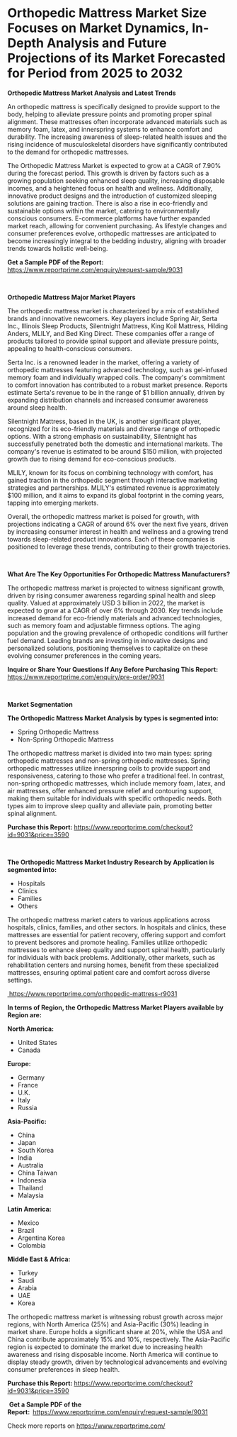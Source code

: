 <p><h1>Orthopedic Mattress Market Size Focuses on Market Dynamics, In-Depth Analysis and Future Projections of its Market Forecasted for Period from 2025 to 2032</h1></p><p><strong>Orthopedic Mattress Market Analysis and Latest Trends</strong></p>
<p><p>An orthopedic mattress is specifically designed to provide support to the body, helping to alleviate pressure points and promoting proper spinal alignment. These mattresses often incorporate advanced materials such as memory foam, latex, and innerspring systems to enhance comfort and durability. The increasing awareness of sleep-related health issues and the rising incidence of musculoskeletal disorders have significantly contributed to the demand for orthopedic mattresses.</p><p>The Orthopedic Mattress Market is expected to grow at a CAGR of 7.90% during the forecast period. This growth is driven by factors such as a growing population seeking enhanced sleep quality, increasing disposable incomes, and a heightened focus on health and wellness. Additionally, innovative product designs and the introduction of customized sleeping solutions are gaining traction. There is also a rise in eco-friendly and sustainable options within the market, catering to environmentally conscious consumers. E-commerce platforms have further expanded market reach, allowing for convenient purchasing. As lifestyle changes and consumer preferences evolve, orthopedic mattresses are anticipated to become increasingly integral to the bedding industry, aligning with broader trends towards holistic well-being.</p></p>
<p><strong>Get a Sample PDF of the Report:&nbsp;</strong> <a href="https://www.reportprime.com/enquiry/request-sample/9031?utm_campaign=2716&utm_medium=2&utm_source=Github&utm_content=ia&utm_term=20032025&utm_id=orthopedic-mattress">https://www.reportprime.com/enquiry/request-sample/9031</a></p>
<p>&nbsp;</p>
<p><strong>Orthopedic Mattress Major Market Players</strong></p>
<p><p>The orthopedic mattress market is characterized by a mix of established brands and innovative newcomers. Key players include Spring Air, Serta Inc., Illinois Sleep Products, Silentnight Mattress, King Koil Mattress, Hilding Anders, MLILY, and Bed King Direct. These companies offer a range of products tailored to provide spinal support and alleviate pressure points, appealing to health-conscious consumers.</p><p>Serta Inc. is a renowned leader in the market, offering a variety of orthopedic mattresses featuring advanced technology, such as gel-infused memory foam and individually wrapped coils. The company's commitment to comfort innovation has contributed to a robust market presence. Reports estimate Serta's revenue to be in the range of $1 billion annually, driven by expanding distribution channels and increased consumer awareness around sleep health.</p><p>Silentnight Mattress, based in the UK, is another significant player, recognized for its eco-friendly materials and diverse range of orthopedic options. With a strong emphasis on sustainability, Silentnight has successfully penetrated both the domestic and international markets. The company's revenue is estimated to be around $150 million, with projected growth due to rising demand for eco-conscious products.</p><p>MLILY, known for its focus on combining technology with comfort, has gained traction in the orthopedic segment through interactive marketing strategies and partnerships. MLILY's estimated revenue is approximately $100 million, and it aims to expand its global footprint in the coming years, tapping into emerging markets.</p><p>Overall, the orthopedic mattress market is poised for growth, with projections indicating a CAGR of around 6% over the next five years, driven by increasing consumer interest in health and wellness and a growing trend towards sleep-related product innovations. Each of these companies is positioned to leverage these trends, contributing to their growth trajectories.</p></p>
<p>&nbsp;</p>
<p><strong>What Are The Key Opportunities For Orthopedic Mattress Manufacturers?</strong></p>
<p><p>The orthopedic mattress market is projected to witness significant growth, driven by rising consumer awareness regarding spinal health and sleep quality. Valued at approximately USD 3 billion in 2022, the market is expected to grow at a CAGR of over 6% through 2030. Key trends include increased demand for eco-friendly materials and advanced technologies, such as memory foam and adjustable firmness options. The aging population and the growing prevalence of orthopedic conditions will further fuel demand. Leading brands are investing in innovative designs and personalized solutions, positioning themselves to capitalize on these evolving consumer preferences in the coming years.</p></p>
<p><strong>Inquire or Share Your Questions If Any Before Purchasing This Report:</strong> <a href="https://www.reportprime.com/enquiry/pre-order/9031?utm_campaign=2716&utm_medium=2&utm_source=Github&utm_content=ia&utm_term=20032025&utm_id=orthopedic-mattress">https://www.reportprime.com/enquiry/pre-order/9031</a></p>
<p>&nbsp;</p>
<p><strong>Market Segmentation</strong></p>
<p><strong>The Orthopedic Mattress Market Analysis by types is segmented into:</strong></p>
<p><ul><li>Spring Orthopedic Mattress</li><li>Non-Spring Orthopedic Mattress</li></ul></p>
<p><p>The orthopedic mattress market is divided into two main types: spring orthopedic mattresses and non-spring orthopedic mattresses. Spring orthopedic mattresses utilize innerspring coils to provide support and responsiveness, catering to those who prefer a traditional feel. In contrast, non-spring orthopedic mattresses, which include memory foam, latex, and air mattresses, offer enhanced pressure relief and contouring support, making them suitable for individuals with specific orthopedic needs. Both types aim to improve sleep quality and alleviate pain, promoting better spinal alignment.</p></p>
<p><strong>Purchase this Report:&nbsp;</strong><a href="https://www.reportprime.com/checkout?id=9031&price=3590&utm_campaign=2716&utm_medium=2&utm_source=Github&utm_content=ia&utm_term=20032025&utm_id=orthopedic-mattress">https://www.reportprime.com/checkout?id=9031&price=3590</a></p>
<p>&nbsp;</p>
<p><strong>The Orthopedic Mattress Market Industry Research by Application is segmented into:</strong></p>
<p><ul><li>Hospitals</li><li>Clinics</li><li>Families</li><li>Others</li></ul></p>
<p><p>The orthopedic mattress market caters to various applications across hospitals, clinics, families, and other sectors. In hospitals and clinics, these mattresses are essential for patient recovery, offering support and comfort to prevent bedsores and promote healing. Families utilize orthopedic mattresses to enhance sleep quality and support spinal health, particularly for individuals with back problems. Additionally, other markets, such as rehabilitation centers and nursing homes, benefit from these specialized mattresses, ensuring optimal patient care and comfort across diverse settings.</p></p>
<p><a href="https://www.reportprime.com/orthopedic-mattress-r9031?utm_campaign=2716&utm_medium=2&utm_source=Github&utm_content=ia&utm_term=20032025&utm_id=orthopedic-mattress">&nbsp;https://www.reportprime.com/orthopedic-mattress-r9031</a></p>
<p><strong>In terms of Region, the Orthopedic Mattress Market Players available by Region are:</strong></p>
<p>
    <p> <strong> North America: </strong>
        <ul>
            <li>United States</li>
            <li>Canada</li>
        </ul>
        </p> 
    <p> <strong> Europe: </strong>
        <ul>
            <li>Germany</li>
            <li>France</li>
            <li>U.K.</li>
            <li>Italy</li>
            <li>Russia</li>
        </ul>
        </p> 
    <p> <strong> Asia-Pacific: </strong>
        <ul>
            <li>China</li>
            <li>Japan</li>
            <li>South Korea</li>
            <li>India</li>
            <li>Australia</li>
            <li>China Taiwan</li>
            <li>Indonesia</li>
            <li>Thailand</li>
            <li>Malaysia</li>
        </ul>
        </p> 
    <p> <strong> Latin America: </strong>
        <ul>
            <li>Mexico</li>
            <li>Brazil</li>
            <li>Argentina Korea</li>
            <li>Colombia</li>
        </ul>
        </p> 
    <p> <strong> Middle East & Africa: </strong>
        <ul>
            <li>Turkey</li>
            <li>Saudi</li>
            <li>Arabia</li>
            <li>UAE</li>
            <li>Korea</li>
        </ul>
    </p>
    </p>
<p><p>The orthopedic mattress market is witnessing robust growth across major regions, with North America (25%) and Asia-Pacific (30%) leading in market share. Europe holds a significant share at 20%, while the USA and China contribute approximately 15% and 10%, respectively. The Asia-Pacific region is expected to dominate the market due to increasing health awareness and rising disposable income. North America will continue to display steady growth, driven by technological advancements and evolving consumer preferences in sleep health.</p></p>
<p><strong>Purchase this Report: </strong><a href="https://www.reportprime.com/checkout?id=9031&price=3590&utm_campaign=2716&utm_medium=2&utm_source=Github&utm_content=ia&utm_term=20032025&utm_id=orthopedic-mattress">https://www.reportprime.com/checkout?id=9031&price=3590</a></p>
<p>&nbsp;<strong>Get a Sample PDF of the Report:&nbsp;&nbsp;</strong><a href="https://www.reportprime.com/enquiry/request-sample/9031?utm_campaign=2716&utm_medium=2&utm_source=Github&utm_content=ia&utm_term=20032025&utm_id=orthopedic-mattress">https://www.reportprime.com/enquiry/request-sample/9031</a></p>
<p><strong></strong></p>
<p>Check more reports on <a href="https://www.reportprime.com/?utm_campaign=2716&utm_medium=2&utm_source=Github&utm_content=ia&utm_term=20032025&utm_id=orthopedic-mattress">https://www.reportprime.com/</a></p>
